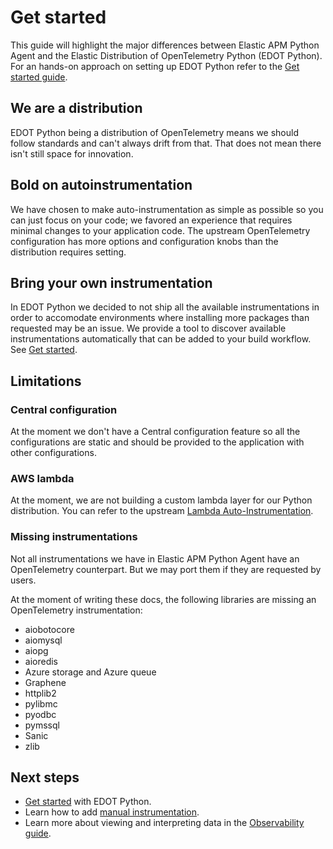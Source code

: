 <!--
Goal of this doc:
The user is able to understand the differences between the APM Python agent and EDOT
-->

# Get started

This guide will highlight the major differences between Elastic APM Python Agent and the Elastic Distribution of OpenTelemetry Python (EDOT Python).
For an hands-on approach on setting up EDOT Python refer to the [Get started guide](./get-started.md).

## We are a distribution

EDOT Python being a distribution of OpenTelemetry means we should follow standards and can't always drift from that. That does not mean there isn't still space for innovation.

## Bold on autoinstrumentation

We have chosen to make auto-instrumentation as simple as possible so you can just focus on your code; we favored an experience that requires minimal changes to your application code. The upstream OpenTelemetry configuration has more options and configuration knobs than the distribution requires setting.

## Bring your own instrumentation

In EDOT Python we decided to not ship all the available instrumentations in order to accomodate environments where installing more packages than requested may be an issue.
We provide a tool to discover available instrumentations automatically that can be added to your build workflow. See [Get started](https://github.com/elastic/elastic-otel-python/blob/main/docs/get-started.md#install-the-available-instrumentation).

## Limitations

### Central configuration

At the moment we don't have a Central configuration feature so all the configurations are static and should be provided to the application with other configurations.

### AWS lambda

At the moment, we are not building a custom lambda layer for our Python distribution. You can refer to the upstream [Lambda Auto-Instrumentation](https://opentelemetry.io/docs/faas/lambda-auto-instrument/).

### Missing instrumentations

Not all instrumentations we have in Elastic APM Python Agent have an OpenTelemetry counterpart. But we may port them if they are requested by users.

At the moment of writing these docs, the following libraries are missing an OpenTelemetry instrumentation:
- aiobotocore
- aiomysql
- aiopg
- aioredis
- Azure storage and Azure queue
- Graphene
- httplib2
- pylibmc
- pyodbc
- pymssql
- Sanic
- zlib

<!-- ✅ What they should do next -->
## Next steps

* [Get started](./get-started.md) with EDOT Python.
* Learn how to add [manual instrumentation](./manual-instrumentation.md).
* Learn more about viewing and interpreting data in the [Observability guide](https://www.elastic.co/guide/en/observability/current/apm.html).
